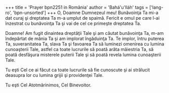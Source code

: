 +++
title = 'Prayer bpn2251 in România'
author = 'Bahá'u'lláh'
tags = ['lang-ro', 'bpn-unsorted']
+++
O, Doamne Dumnezeul meu! Bunăvoinţa Ta mi-a dat curaj şi dreptatea Ta m-a umplut de spaimă. Fericit e omul pe care l-ai înzestrat cu bunăvoinţa Ta şi vai de cel ce primeşte dreptatea Ta.

Doamne! Am fugit dinaintea dreptăţii Tale şi am căutat bunăvoinţa Ta, m-am îndepărtat de mânia Ta şi am implorat îngăduinţa Ta. Te implor, întru puterea Ta, suveranitatea Ta, slava Ta şi favoarea Ta să luminezi omenirea cu lumina cunoaşterii Tale, astfel ca toate lucrurile să poată arăta măiestria Ta, să poată desfăşura misterele puterii Tale şi să poată revela lumina cunoaşterii Tale.

Tu eşti Cel ce ai făcut ca toate lucrurile să fie cunoscute şi ai strălucit deasupra lor cu lumina grijii şi providenţei Tale.

Tu eşti Cel Atotmărinimos, Cel Binevoitor.

